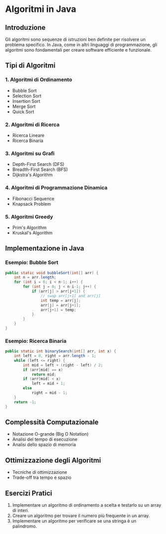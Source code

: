 # Algoritmi in Java

## Introduzione
Gli algoritmi sono sequenze di istruzioni ben definite per risolvere un problema specifico. In Java, come in altri linguaggi di programmazione, gli algoritmi sono fondamentali per creare software efficiente e funzionale.

## Tipi di Algoritmi

### 1. Algoritmi di Ordinamento
- Bubble Sort
- Selection Sort
- Insertion Sort
- Merge Sort
- Quick Sort

### 2. Algoritmi di Ricerca
- Ricerca Lineare
- Ricerca Binaria

### 3. Algoritmi su Grafi
- Depth-First Search (DFS)
- Breadth-First Search (BFS)
- Dijkstra's Algorithm

### 4. Algoritmi di Programmazione Dinamica
- Fibonacci Sequence
- Knapsack Problem

### 5. Algoritmi Greedy
- Prim's Algorithm
- Kruskal's Algorithm

## Implementazione in Java

### Esempio: Bubble Sort

```java
public static void bubbleSort(int[] arr) {
    int n = arr.length;
    for (int i = 0; i < n-1; i++) {
        for (int j = 0; j < n-i-1; j++) {
            if (arr[j] > arr[j+1]) {
                // swap arr[j+1] and arr[j]
                int temp = arr[j];
                arr[j] = arr[j+1];
                arr[j+1] = temp;
            }
        }
    }
}
```

### Esempio: Ricerca Binaria

```java
public static int binarySearch(int[] arr, int x) {
    int left = 0, right = arr.length - 1;
    while (left <= right) {
        int mid = left + (right - left) / 2;
        if (arr[mid] == x)
            return mid;
        if (arr[mid] < x)
            left = mid + 1;
        else
            right = mid - 1;
    }
    return -1;
}
```

## Complessità Computazionale
- Notazione O-grande (Big O Notation)
- Analisi del tempo di esecuzione
- Analisi dello spazio di memoria

## Ottimizzazione degli Algoritmi
- Tecniche di ottimizzazione
- Trade-off tra tempo e spazio

## Esercizi Pratici
1. Implementare un algoritmo di ordinamento a scelta e testarlo su un array di interi.
2. Creare un algoritmo per trovare il numero più frequente in un array.
3. Implementare un algoritmo per verificare se una stringa è un palindromo.
